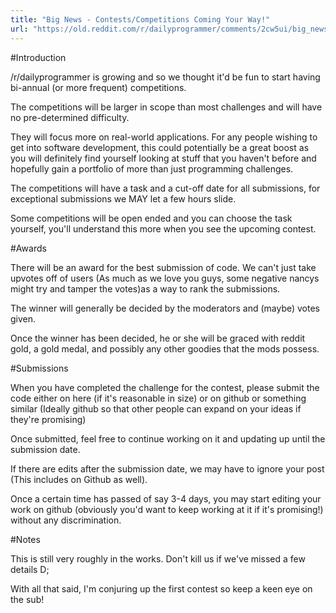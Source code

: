 ```yaml
---
title: "Big News - Contests/Competitions Coming Your Way!"
url: "https://old.reddit.com/r/dailyprogrammer/comments/2cw5ui/big_news_contestscompetitions_coming_your_way/"
---
```


#Introduction

/r/dailyprogrammer is growing and so we thought it'd be fun to start having bi-annual (or more frequent) competitions.

The competitions will be larger in scope than most challenges and will have no pre-determined difficulty.

They will focus more on real-world applications. For any people wishing to get into software development, this could potentially be a great boost as you will definitely find yourself looking at stuff that you haven't before and hopefully gain a portfolio of more than just programming challenges.

The competitions will have a task and a cut-off date for all submissions, for exceptional submissions we MAY let a few hours slide.

Some competitions will be open ended and you can choose the task yourself, you'll understand this more when you see the upcoming contest.

#Awards

There will be an award for the best submission of code. We can't just take upvotes off of users (As much as we love you guys, some negative nancys might try and tamper the votes)as a way to rank the submissions. 

The winner will generally be decided by the moderators and (maybe) votes given.


Once the winner has been decided, he or she will be graced with reddit gold, a gold medal, and possibly any other goodies that the mods possess.

#Submissions

When you have completed the challenge for the contest, please submit the code either on here (if it's reasonable in size) or on github or something similar (Ideally github so that other people can expand on your ideas if they're promising)

Once submitted, feel free to continue working on it and updating up until the submission date.

If there are edits after the submission date, we may have to ignore your post (This includes on Github as well). 

Once a certain time has passed of say 3-4 days, you may start editing your work on github (obviously you'd want to keep working at it if it's promising!) without any discrimination.


#Notes

This is still very roughly in the works. Don't kill us if we've missed a few details D;

With all that said, I'm conjuring up the first contest so keep a keen eye on the sub!

